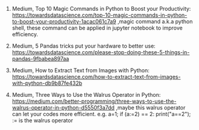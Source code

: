 1. Medium, Top 10 Magic Commands in Python to Boost your Productivity: https://towardsdatascience.com/top-10-magic-commands-in-python-to-boost-your-productivity-1acac061c7a9 ,magic command a.k.a python shell, these command can be applied in jupyter notebook to improve efficiency.

2. Medium, 5 Pandas tricks put your hardware to better use: https://towardsdatascience.com/please-stop-doing-these-5-things-in-pandas-9fbabea897aa

3. Medium, How to Extract Text from Images with Python: https://towardsdatascience.com/how-to-extract-text-from-images-with-python-db9b87fe432b

4. Medium, Three Ways to Use the Walrus Operator in Python: https://medium.com/better-programming/three-ways-to-use-the-walrus-operator-in-python-d5550f3a7dd ,maybe this walrus operator can let your codes more efficient. e.g. a=1; if (a:=2) == 2: print("a==2");   := is the walrus operator

